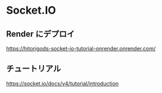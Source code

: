# Socket.IO

## Render にデプロイ

https://hitorigods-socket-io-tutorial-onrender.onrender.com/

## チュートリアル

https://socket.io/docs/v4/tutorial/introduction
